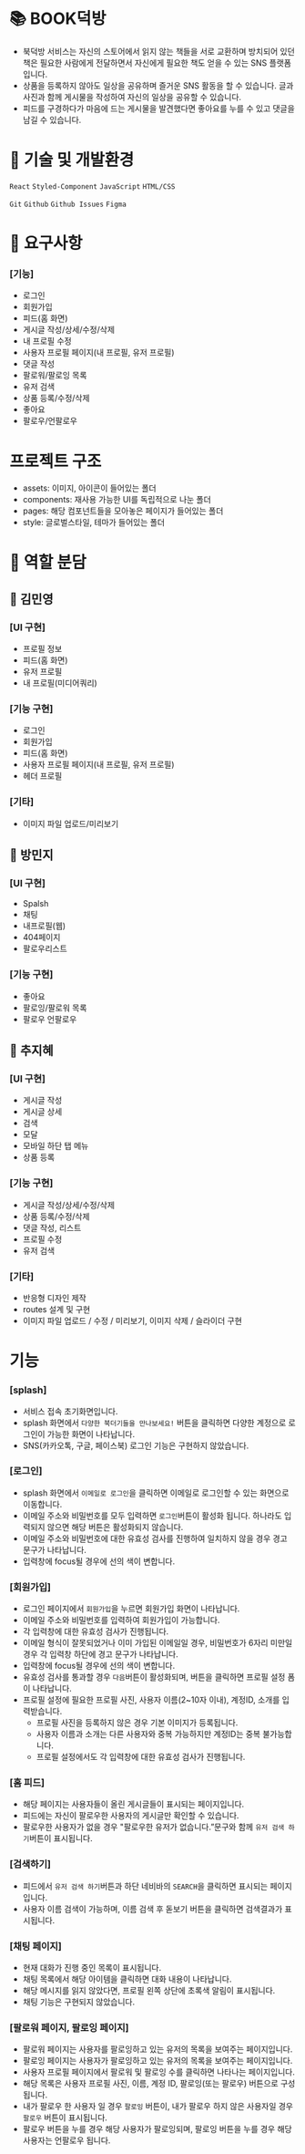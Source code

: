 # 📚 BOOK덕방
- 북덕방 서비스는 자신의 스토어에서 읽지 않는 책들을 서로 교환하며 방치되어 있던 책은 필요한 사람에게 전달하면서 자신에게 필요한 책도 얻을 수 있는 SNS 플랫폼입니다.
- 상품을 등록하지 않아도 일상을 공유하며 즐거운 SNS 활동을 할 수 있습니다. 글과 사진과 함께 게시물을 작성하여 자신의 일상을 공유할 수 있습니다. 
- 피드를 구경하다가 마음에 드는 게시물을 발견했다면 좋아요를 누를 수 있고 댓글을 남길 수 있습니다.

# 📕 기술 및 개발환경
`React` `Styled-Component` `JavaScript` `HTML/CSS`

`Git` `Github` `Github Issues` `Figma`

# 📗 요구사항
### [기능]
- 로그인
- 회원가입
- 피드(홈 화면)
- 게시글 작성/상세/수정/삭제
- 내 프로필 수정
- 사용자 프로필 페이지(내 프로필, 유저 프로필)
- 댓글 작성
- 팔로워/팔로잉 목록
- 유저 검색
- 상품 등록/수정/삭제
- 좋아요
- 팔로우/언팔로우

# 프로젝트 구조
- assets: 이미지, 아이콘이 들어있는 폴더
- components: 재사용 가능한 UI를 독립적으로 나눈 폴더
- pages: 해당 컴포넌트들을 모아놓은 페이지가 들어있는 폴더
- style: 글로벌스타일, 테마가 들어있는 폴더


# 📘 역할 분담

## 💞 김민영
### [UI 구현]
- 프로필 정보
- 피드(홈 화면)
- 유저 프로필
- 내 프로필(미디어쿼리)

### [기능 구현]
- 로그인
- 회원가입
- 피드(홈 화면)
- 사용자 프로필 페이지(내 프로필, 유저 프로필)
- 헤더 프로필

### [기타]
- 이미지 파일 업로드/미리보기

## 💞 방민지
### [UI 구현]
- Spalsh
- 채팅
- 내프로필(웹)
- 404페이지
- 팔로우리스트


### [기능 구현]
- 좋아요
- 팔로잉/팔로워 목록
- 팔로우 언팔로우

## 💞 추지혜
### [UI 구현]
- 게시글 작성
- 게시글 상세
- 검색
- 모달
- 모바일 하단 탭 메뉴
- 상품 등록

### [기능 구현]
- 게시글 작성/상세/수정/삭제
- 상품 등록/수정/삭제
- 댓글 작성, 리스트
- 프로필 수정
- 유저 검색


### [기타]
- 반응형 디자인 제작
- routes 설계 및 구현
- 이미지 파일 업로드 / 수정 / 미리보기, 이미지 삭제 / 슬라이더 구현


# 기능

### [splash]
- 서비스 접속 초기화면입니다.
- splash 화면에서 `다양한 북더기들을 만나보세요!` 버튼을 클릭하면 다양한 계정으로 로그인이 가능한 화면이 나타납니다. 
- SNS(카카오톡, 구글, 페이스북) 로그인 기능은 구현하지 않았습니다.

### [로그인]
- splash 화면에서 `이메일로 로그인`을 클릭하면 이메일로 로그인할 수 있는 화면으로 이동합니다.
- 이메일 주소와 비밀번호를 모두 입력하면 `로그인`버튼이 활성화 됩니다. 하나라도 입력되지 않으면 해당 버튼은 활성화되지 않습니다.
- 이메일 주소와 비밀번호에 대한 유효성 검사를 진행하여 일치하지 않을 경우 경고 문구가 나타납니다.
- 입력창에 focus될 경우에 선의 색이 변합니다. 

### [회원가입]
- 로그인 페이지에서 `회원가입`을 누르면 회원가입 화면이 나타납니다.
- 이메일 주소와 비밀번호를 입력하여 회원가입이 가능합니다. 
- 각 입력창에 대한 유효성 검사가 진행됩니다.
- 이메일 형식이 잘못되었거나 이미 가입된 이메일일 경우, 비밀번호가 6자리 미만일 경우 각 입력창 하단에 경고 문구가 나타납니다.
- 입력창에 focus될 경우에 선의 색이 변합니다. 
- 유효성 검사를 통과할 경우 `다음`버튼이 활성화되며, 버튼을 클릭하면 프로필 설정 폼이 나타납니다.
- 프로필 설정에 필요한 프로필 사진, 사용자 이름(2~10자 이내), 계정ID, 소개를 입력받습니다.
    - 프로필 사진을 등록하지 않은 경우 기본 이미지가 등록됩니다.
    - 사용자 이름과 소개는 다른 사용자와 중복 가능하지만 계정ID는 중복 불가능합니다.
    - 프로필 설정에서도 각 입력창에 대한 유효성 검사가 진행됩니다.

### [홈 피드]
- 해당 페이지는 사용자들이 올린 게시글들이 표시되는 페이지입니다.
- 피드에는 자신이 팔로우한 사용자의 게시글만 확인할 수 있습니다.
- 팔로우한 사용자가 없을 경우 "팔로우한 유저가 없습니다.”문구와 함께 `유저 검색 하기`버튼이 표시됩니다.

### [검색하기]
- 피드에서 `유저 검색 하기`버튼과 하단 네비바의 `SEARCH`을 클릭하면 표시되는 페이지입니다.
- 사용자 이름 검색이 가능하며, 이름 검색 후 돋보기 버튼을 클릭하면 검색결과가 표시됩니다.

### [채팅 페이지]
- 현재 대화가 진행 중인 목록이 표시됩니다.
- 채팅 목록에서 해당 아이템을 클릭하면 대화 내용이 나타납니다.
- 해당 메시지를 읽지 않았다면, 프로필 왼쪽 상단에 초록색 알림이 표시됩니다.
- 채팅 기능은 구현되지 않았습니다.

### [팔로워 페이지, 팔로잉 페이지]
- 팔로워 페이지는 사용자를 팔로잉하고 있는 유저의 목록을 보여주는 페이지입니다.
- 팔로잉 페이지는 사용자가 팔로잉하고 있는 유저의 목록을 보여주는 페이지입니다.
- 사용자 프로필 페이지에서 팔로워 및 팔로잉 수를 클릭하면 나타나는 페이지입니다.
- 해당 목록은 사용자 프로필 사진, 이름, 계정 ID, 팔로잉(또는 팔로우) 버튼으로 구성됩니다.
- 내가 팔로우 한 사용자 일 경우 `팔로잉` 버튼이, 내가 팔로우 하지 않은 사용자일 경우 `팔로우` 버튼이 표시됩니다.
- 팔로우 버튼을 누를 경우 해당 사용자가 팔로잉되며, 팔로잉 버튼을 누를 경우 해당 사용자는 언팔로우 됩니다.
